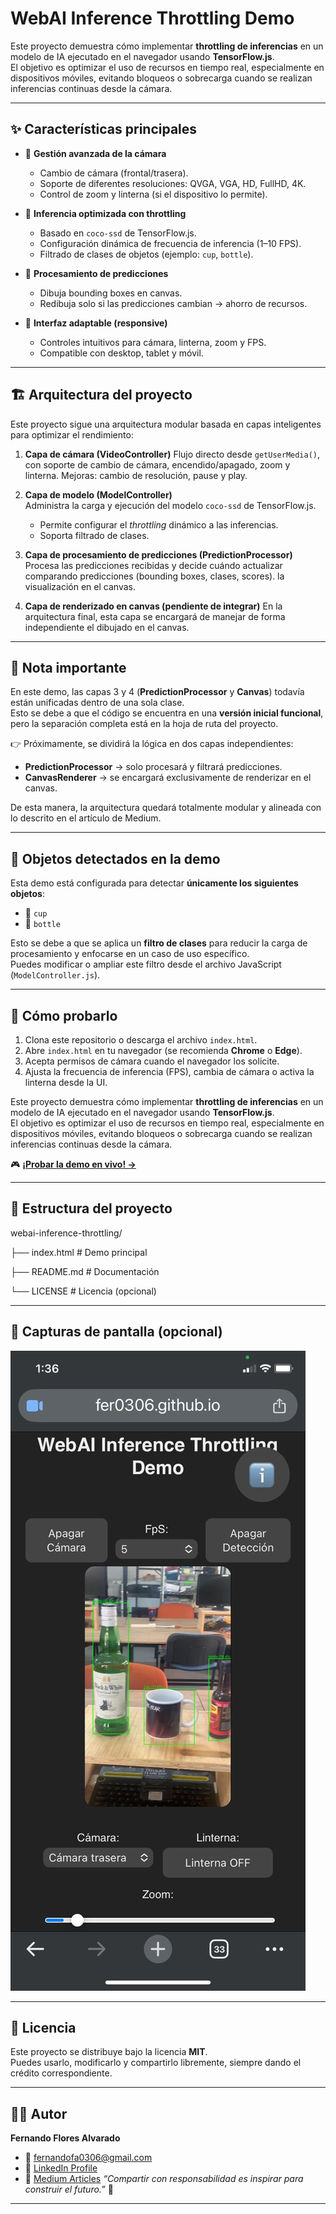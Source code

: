 # WebAI Inference Throttling Demo

Este proyecto demuestra cómo implementar **throttling de inferencias** en un modelo de IA ejecutado en el navegador usando **TensorFlow.js**.  
El objetivo es optimizar el uso de recursos en tiempo real, especialmente en dispositivos móviles, evitando bloqueos o sobrecarga cuando se realizan inferencias continuas desde la cámara.

---

## ✨ Características principales

- 📸 **Gestión avanzada de la cámara**  
  - Cambio de cámara (frontal/trasera).  
  - Soporte de diferentes resoluciones: QVGA, VGA, HD, FullHD, 4K.  
  - Control de zoom y linterna (si el dispositivo lo permite).  

- 🧠 **Inferencia optimizada con throttling**  
  - Basado en `coco-ssd` de TensorFlow.js.  
  - Configuración dinámica de frecuencia de inferencia (1–10 FPS).  
  - Filtrado de clases de objetos (ejemplo: `cup`, `bottle`).  

- 🎨 **Procesamiento de predicciones**  
  - Dibuja bounding boxes en canvas.  
  - Redibuja solo si las predicciones cambian → ahorro de recursos.  

- 📱 **Interfaz adaptable (responsive)**  
  - Controles intuitivos para cámara, linterna, zoom y FPS.  
  - Compatible con desktop, tablet y móvil.  

---

## 🏗️ Arquitectura del proyecto

Este proyecto sigue una arquitectura modular basada en capas inteligentes para optimizar el rendimiento:

1. **Capa de cámara (VideoController)**
   Flujo directo desde `getUserMedia()`, con soporte de cambio de cámara, encendido/apagado, zoom y linterna.
   Mejoras: cambio de resolución, pause y play.

2. **Capa de modelo (ModelController)**  
   Administra la carga y ejecución del modelo `coco-ssd` de TensorFlow.js.  
   - Permite configurar el *throttling* dinámico a las inferencias.  
   - Soporta filtrado de clases.

3. **Capa de procesamiento de predicciones (PredictionProcessor)**
   Procesa las predicciones recibidas y decide cuándo actualizar comparando predicciones (bounding boxes, clases, scores).
   la visualización en el canvas.   

4. **Capa de renderizado en canvas (pendiente de integrar)**
   En la arquitectura final, esta capa se encargará de manejar de forma independiente el dibujado en el canvas.  

---

## 🔔 Nota importante

En este demo, las capas 3 y 4 (**PredictionProcessor** y **Canvas**) todavía están unificadas dentro de una sola clase.  
Esto se debe a que el código se encuentra en una **versión inicial funcional**, pero la separación completa está en la hoja de ruta del proyecto.  

👉 Próximamente, se dividirá la lógica en dos capas independientes:  
- **PredictionProcessor** → solo procesará y filtrará predicciones.  
- **CanvasRenderer** → se encargará exclusivamente de renderizar en el canvas.  

De esta manera, la arquitectura quedará totalmente modular y alineada con lo descrito en el artículo de Medium.

---

## 🧪 Objetos detectados en la demo

Esta demo está configurada para detectar **únicamente los siguientes objetos**:

- 🥤 `cup`
- 🍼 `bottle`

Esto se debe a que se aplica un **filtro de clases** para reducir la carga de procesamiento y enfocarse en un caso de uso específico.  
Puedes modificar o ampliar este filtro desde el archivo JavaScript (`ModelController.js`).

---

## 🚀 Cómo probarlo

1. Clona este repositorio o descarga el archivo `index.html`.  
2. Abre `index.html` en tu navegador (se recomienda **Chrome** o **Edge**).  
3. Acepta permisos de cámara cuando el navegador los solicite.  
4. Ajusta la frecuencia de inferencia (FPS), cambia de cámara o activa la linterna desde la UI.  

Este proyecto demuestra cómo implementar **throttling de inferencias** en un modelo de IA ejecutado en el navegador usando **TensorFlow.js**.  
El objetivo es optimizar el uso de recursos en tiempo real, especialmente en dispositivos móviles, evitando bloqueos o sobrecarga cuando se realizan inferencias continuas desde la cámara.

🎮 **[¡Probar la demo en vivo! →](https://fer0306.github.io/fernandofa0306/proyectos/1-webai-inference-throttling/index.html)**

---

## 📂 Estructura del proyecto

webai-inference-throttling/

├── index.html # Demo principal

├── README.md # Documentación

└── LICENSE # Licencia (opcional)


---

## 📸 Capturas de pantalla (opcional)

![Limitación de inferencia en WebAI](assets/webai-inference-throttling.jpeg)

---

## 📝 Licencia

Este proyecto se distribuye bajo la licencia **MIT**.  
Puedes usarlo, modificarlo y compartirlo libremente, siempre dando el crédito correspondiente.  

---

## 👨‍💻 Autor

**Fernando Flores Alvarado**  
- 📧 fernandofa0306@gmail.com  
- 💼 [LinkedIn Profile](https://www.linkedin.com/in/fernando-flores-alvarado-2786b21b8/)  
- 🔗 [Medium Articles](https://medium.com/@fernandofa0306)
*“Compartir con responsabilidad es inspirar para construir el futuro.”* 🚀


---


